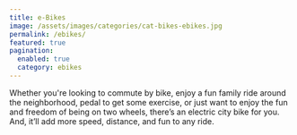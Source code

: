 ```yaml
---
title: e-Bikes
image: /assets/images/categories/cat-bikes-ebikes.jpg
permalink: /ebikes/
featured: true
pagination: 
  enabled: true
  category: ebikes
---
```


Whether you're looking to commute by bike, enjoy a fun family ride around the neighborhood, pedal to get some exercise, or just want to enjoy the fun and freedom of being on two wheels, there’s an electric city bike for you. And, it’ll add more speed, distance, and fun to any ride.
